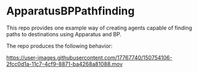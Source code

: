 # ApparatusBPPathfinding

This repo provides one example way of creating agents capable of finding paths to destinations using Apparatus and BP.

The repo produces the following behavior:

https://user-images.githubusercontent.com/17767740/150754106-2fcc0d1a-11c7-4cf9-8871-ba4268a81088.mov

